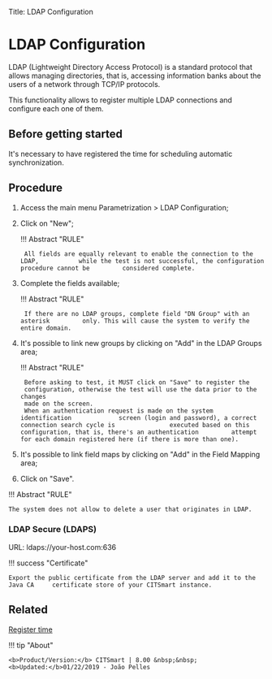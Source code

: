Title: LDAP Configuration

# LDAP Configuration

LDAP (Lightweight Directory Access Protocol) is a standard protocol that allows managing directories, that is, accessing information banks about the users of a network through TCP/IP protocols.

This functionality allows to register multiple LDAP connections and configure each one of them.

## Before getting started

It's necessary to have registered the time for scheduling automatic synchronization.

## Procedure

1. Access the main menu Parametrization > LDAP Configuration;
2. Click on "New";

    !!! Abstract "RULE"

        All fields are equally relevant to enable the connection to the LDAP,           while the test is not successful, the configuration procedure cannot be         considered complete.


3. Complete the fields available;
    
    !!! Abstract "RULE"

        If there are no LDAP groups, complete field "DN Group" with an asterisk         only. This will cause the system to verify the entire domain.


4. It's possible to link new groups by clicking on "Add" in the LDAP Groups area;

    !!! Abstract "RULE"

        Before asking to test, it MUST click on "Save" to register the
        configuration, otherwise the test will use the data prior to the changes
        made on the screen.
        When an authentication request is made on the system identification             screen (login and password), a correct connection search cycle is               executed based on this configuration, that is, there's an authentication         attempt for each domain registered here (if there is more than one).
	

5. It's possible to link field maps by clicking on "Add" in the Field Mapping area;

6. Click on "Save".

!!! Abstract "RULE"

    The system does not allow to delete a user that originates in LDAP.
    
### LDAP Secure (LDAPS)

URL: ldaps://your-host.com:636

!!! success "Certificate"

    Export the public certificate from the LDAP server and add it to the Java CA     certificate store of your CITSmart instance.
    
    
## Related

[Register time](/en-us/citsmart-platform-8/processes/event/configuration/register-time.html)


!!! tip "About"

    <b>Product/Version:</b> CITSmart | 8.00 &nbsp;&nbsp;
    <b>Updated:</b>01/22/2019 - João Pelles  
	
